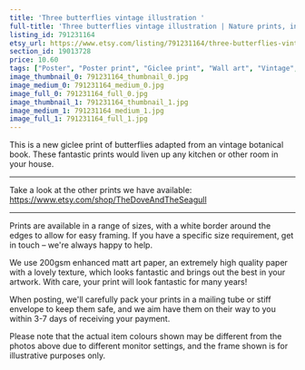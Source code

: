 ```yaml
---
title: 'Three butterflies vintage illustration '
full-title: 'Three butterflies vintage illustration | Nature prints, insects, botany, wall art, room decor, botanical print | High quality giclee print'
listing_id: 791231164
etsy_url: https://www.etsy.com/listing/791231164/three-butterflies-vintage-illustration?utm_source=site&utm_medium=api&utm_campaign=api
section_id: 19013728
price: 10.60
tags: ["Poster", "Poster print", "Giclee print", "Wall art", "Vintage", "Watercolour", "Nature", "Botanical art", "Wildlife", "Nature print", "Butterfly print", "Butterfly art"]
image_thumbnail_0: 791231164_thumbnail_0.jpg
image_medium_0: 791231164_medium_0.jpg
image_full_0: 791231164_full_0.jpg
image_thumbnail_1: 791231164_thumbnail_1.jpg
image_medium_1: 791231164_medium_1.jpg
image_full_1: 791231164_full_1.jpg
---
```

This is a new giclee print of butterflies adapted from an vintage botanical book. These fantastic prints would liven up any kitchen or other room in your house. 

---

Take a look at the other prints we have available: https://www.etsy.com/shop/TheDoveAndTheSeagull

---

Prints are available in a range of sizes, with a white border around the edges to allow for easy framing. If you have a specific size requirement, get in touch – we&#39;re always happy to help.

We use 200gsm enhanced matt art paper, an extremely high quality paper with a lovely texture, which looks fantastic and brings out the best in your artwork. With care, your print will look fantastic for many years!

When posting, we&#39;ll carefully pack your prints in a mailing tube or stiff envelope to keep them safe, and we aim have them on their way to you within 3-7 days of receiving your payment.

Please note that the actual item colours shown may be different from the photos above due to different monitor settings, and the frame shown is for illustrative purposes only.
